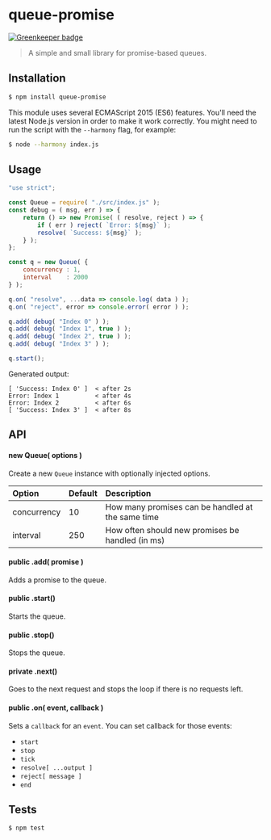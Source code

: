 # queue-promise

[![Greenkeeper badge](https://badges.greenkeeper.io/Bartozzz/queue-promise.svg)](https://greenkeeper.io/)

> A simple and small library for promise-based queues.

## Installation

```bash
$ npm install queue-promise
```

This module uses several ECMAScript 2015 (ES6) features. You'll need the latest Node.js version in order to make it work correctly. You might need to run the script with the `--harmony` flag, for example:

```bash
$ node --harmony index.js
```

## Usage

```javascript
"use strict";

const Queue = require( "./src/index.js" );
const debug = ( msg, err ) => {
    return () => new Promise( ( resolve, reject ) => {
        if ( err ) reject( `Error: ${msg}` );
        resolve( `Success: ${msg}` );
    } );
};

const q = new Queue( {
    concurrency : 1,
    interval    : 2000
} );

q.on( "resolve", ...data => console.log( data ) );
q.on( "reject", error => console.error( error ) );

q.add( debug( "Index 0" ) );
q.add( debug( "Index 1", true ) );
q.add( debug( "Index 2", true ) );
q.add( debug( "Index 3" ) );

q.start();
```

Generated output:

```   
[ 'Success: Index 0' ]  < after 2s
Error: Index 1          < after 4s
Error: Index 2          < after 6s
[ 'Success: Index 3' ]  < after 8s
```

## API

#### new Queue( options )

Create a new `Queue` instance with optionally injected options.

| Option      | Default | Description                                   |
|:------------|:--------|:----------------------------------------------|
| concurrency | 10      | How many promises can be handled at the same time |
| interval    | 250     | How often should new promises be handled (in ms)  |

#### **public** .add( promise )

Adds a promise to the queue.

#### **public** .start()

Starts the queue.

#### **public** .stop()

Stops the queue.

#### **private** .next()

Goes to the next request and stops the loop if there is no requests left.

#### **public** .on( event, callback )

Sets a `callback` for an `event`. You can set callback for those events:
- `start`
- `stop`
- `tick`
- `resolve[ ...output ]`
- `reject[ message ]`
- `end`

## Tests

```bash
$ npm test
```
